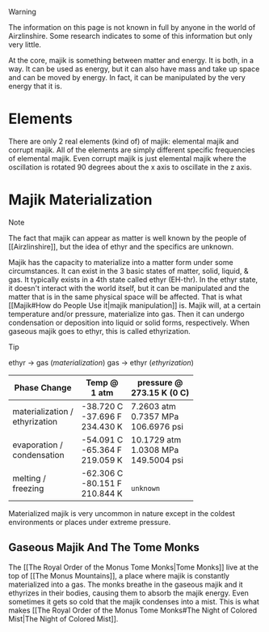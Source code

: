 > [!warning] 
> The information on this page is not known in full by anyone in the world of Airzlinshire. Some research indicates to some of this information but only very little.

At the core, majik is something between matter and energy. It is both, in a way. It can be used as energy, but it can also have mass and take up space and can be moved by energy. In fact, it can be manipulated by the very energy that it is.
# Elements
There are only 2 real elements (kind of) of majik: elemental majik and corrupt majik. All of the elements are simply different specific frequencies of elemental majik. Even corrupt majik is just elemental majik where the oscillation is rotated 90 degrees about the x axis to oscillate in the z axis.
# Majik Materialization
> [!note]
> The fact that majik can appear as matter is well known by the people of [[Airzlinshire]], but the idea of ethyr and the specifics are unknown.

Majik has the capacity to materialize into a matter form under some circumstances. It can exist in the 3 basic states of matter, solid, liquid, & gas. It typically exists in a 4th state called ethyr (EH-thr). In the ethyr state, it doesn't interact with the world itself, but it can be manipulated and the matter that is in the same physical space will be affected. That is what [[Majik#How do People Use it|majik manipulation]] is. Majik will, at a certain temperature and/or pressure, materialize into gas. Then it can undergo condensation or deposition into liquid or solid forms, respectively. When gaseous majik goes to ethyr, this is called ethyrization.

> [!tip] 
>ethyr → gas (*materialization*)
>gas → ethyr (*ethyrization*)

| Phase Change                      | Temp @ <br>1 atm                    | pressure @ <br>273.15 K (0 C)             |
| --------------------------------- | ----------------------------------- | ----------------------------------------- |
| materialization /<br>ethyrization | -38.720 C<br>-37.696 F<br>234.430 K | 7.2603 atm<br>0.7357 MPa<br>106.6976 psi  |
| evaporation /<br>condensation     | -54.091 C<br>-65.364 F<br>219.059 K | 10.1729 atm<br>1.0308 MPa<br>149.5004 psi |
| melting /<br>freezing             | -62.306 C<br>-80.151 F<br>210.844 K | <br>`unknown`                             |
Materialized majik is very uncommon in nature except in the coldest environments or places under extreme pressure.

## Gaseous Majik And The Tome Monks
The [[The Royal Order of the Monus Tome Monks|Tome Monks]] live at the top of [[The Monus Mountains]], a place where majik is constantly materialized into a gas. The monks breathe in the gaseous majik and it ethyrizes in their bodies, causing them to absorb the majik energy. Even sometimes it gets so cold that the majik condenses into a mist. This is what makes [[The Royal Order of the Monus Tome Monks#The Night of Colored Mist|The Night of Colored Mist]].